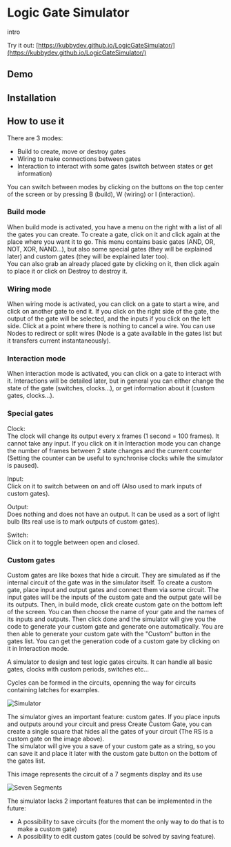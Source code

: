 # Logic Gate Simulator

intro

Try it out: [https://kubbydev.github.io/LogicGateSimulator/](https://kubbydev.github.io/LogicGateSimulator/)

## Demo

## Installation

## How to use it

There are 3 modes:

- Build to create, move or destroy gates  
- Wiring to make connections between gates  
- Interaction to interact with some gates (switch between states or get information)

You can switch between modes by clicking on the buttons on the top center of the screen or by pressing B (build), W (wiring) or I (interaction).

### Build mode

When build mode is activated, you have a menu on the right with a list of all the gates you can create. To create a gate, click on it and click again at the place where you want it to go. This menu contains basic gates (AND, OR, NOT, XOR, NAND...), but also some special gates (they will be explained later) and custom gates (they will be explained later too).  
You can also grab an already placed gate by clicking on it, then click again to place it or click on Destroy to destroy it.

### Wiring mode

When wiring mode is activated, you can click on a gate to start a wire, and click on another gate to end it. If you click on the right side of the gate, the output of the gate will be selected, and the inputs if you click on the left side. Click at a point where there is nothing to cancel a wire. You can use Nodes to redirect or split wires (Node is a gate available in the gates list but it transfers current instantaneously).

### Interaction mode

When interaction mode is activated, you can click on a gate to interact with it. Interactions will be detailed later, but in general you can either change the state of the gate (switches, clocks...), or get information about it (custom gates, clocks...).

### Special gates

Clock:  
The clock will change its output every x frames (1 second = 100 frames). It cannot take any input. If you click on it in Interaction mode you can change the number of frames between 2 state changes and the current counter (Setting the counter can be useful to synchronise clocks while the simulator is paused).

Input:  
Click on it to switch between on and off (Also used to mark inputs of custom gates).

Output:  
Does nothing and does not have an output. It can be used as a sort of light bulb (Its real use is to mark outputs of custom gates).

Switch:  
Click on it to toggle between open and closed.

### Custom gates

Custom gates are like boxes that hide a circuit. They are simulated as if the internal circuit of the gate was in the simulator itself. To create a custom gate, place input and output gates and connect them via some circuit. The input gates will be the inputs of the custom gate and the output gate will be its outputs. Then, in build mode, click create custom gate on the bottom left of the screen. You can then choose the name of your gate and the names of its inputs and outputs. Then click done and the simulator will give you the code to generate your custom gate and generate one automatically. You are then able to generate your custom gate with the "Custom" button in the gates list.
You can get the generation code of a custom gate by clicking on it in Interaction mode.








A simulator to design and test logic gates circuits. It can handle all basic gates, clocks with custom periods, switches etc...  

Cycles can be formed in the circuits, openning the way for circuits containing latches for examples.  


![Simulator](https://i.imgur.com/azMWKRQ.jpg)

The simulator gives an important feature: custom gates. If you place inputs and outputs around your circuit and press Create Custom Gate, you can create a single square that hides all the gates of your circuit (The RS is a custom gate on the image above).  
The simulator will give you a save of your custom gate as a string, so you can save it and place it later with the custom gate button on the bottom of the gates list.

This image represents the circuit of a 7 segments display and its use

![Seven Segments](https://i.imgur.com/nR4tC1C.png)

The simulator lacks 2 important features that can be implemented in the future:
- A possibility to save circuits (for the moment the only way to do that is to make a custom gate)
- A possibility to edit custom gates (could be solved by saving feature).
